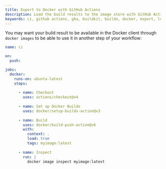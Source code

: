 ```yaml
---
title: Export to Docker with GitHub Actions
description: Load the build results to the image store with GitHub Actions
keywords: ci, github actions, gha, buildkit, buildx, docker, export, load
---
```


You may want your build result to be available in the Docker client through
`docker images` to be able to use it in another step of your workflow:

```yaml
name: ci

on:
  push:

jobs:
  docker:
    runs-on: ubuntu-latest
    steps:
      
      - name: Checkout
        uses: actions/checkout@v4
      
      - name: Set up Docker Buildx
        uses: docker/setup-buildx-action@v3
      
      - name: Build
        uses: docker/build-push-action@v6
        with:
          context: .
          load: true
          tags: myimage:latest
      
      - name: Inspect
        run: |
          docker image inspect myimage:latest
```
